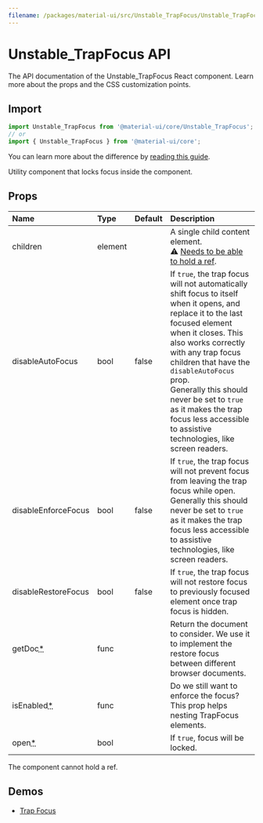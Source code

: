 ```yaml
---
filename: /packages/material-ui/src/Unstable_TrapFocus/Unstable_TrapFocus.js
---
```


<!--- This documentation is automatically generated, do not try to edit it. -->

# Unstable_TrapFocus API

<p class="description">The API documentation of the Unstable_TrapFocus React component. Learn more about the props and the CSS customization points.</p>

## Import

```js
import Unstable_TrapFocus from '@material-ui/core/Unstable_TrapFocus';
// or
import { Unstable_TrapFocus } from '@material-ui/core';
```

You can learn more about the difference by [reading this guide](/guides/minimizing-bundle-size/).

Utility component that locks focus inside the component.



## Props

| Name | Type | Default | Description |
|:-----|:-----|:--------|:------------|
| <span class="prop-name">children</span> | <span class="prop-type">element</span> |  | A single child content element.<br>⚠️ [Needs to be able to hold a ref](/guides/composition/#caveat-with-refs). |
| <span class="prop-name">disableAutoFocus</span> | <span class="prop-type">bool</span> | <span class="prop-default">false</span> | If `true`, the trap focus will not automatically shift focus to itself when it opens, and replace it to the last focused element when it closes. This also works correctly with any trap focus children that have the `disableAutoFocus` prop.<br>Generally this should never be set to `true` as it makes the trap focus less accessible to assistive technologies, like screen readers. |
| <span class="prop-name">disableEnforceFocus</span> | <span class="prop-type">bool</span> | <span class="prop-default">false</span> | If `true`, the trap focus will not prevent focus from leaving the trap focus while open.<br>Generally this should never be set to `true` as it makes the trap focus less accessible to assistive technologies, like screen readers. |
| <span class="prop-name">disableRestoreFocus</span> | <span class="prop-type">bool</span> | <span class="prop-default">false</span> | If `true`, the trap focus will not restore focus to previously focused element once trap focus is hidden. |
| <span class="prop-name required">getDoc<abbr title="required">*</abbr></span> | <span class="prop-type">func</span> |  | Return the document to consider. We use it to implement the restore focus between different browser documents. |
| <span class="prop-name required">isEnabled<abbr title="required">*</abbr></span> | <span class="prop-type">func</span> |  | Do we still want to enforce the focus? This prop helps nesting TrapFocus elements. |
| <span class="prop-name required">open<abbr title="required">*</abbr></span> | <span class="prop-type">bool</span> |  | If `true`, focus will be locked. |

The component cannot hold a ref.


## Demos

- [Trap Focus](/components/trap-focus/)


